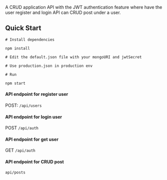 A CRUD application API with the JWT authentication feature where have the user register and login API can CRUD post under a user.

## Quick Start

```
# Install dependencies

npm install

# Edit the default.json file with your mongoURI and jwtSecret

# Use production.json in production env

# Run

npm start
```

#### API endpoint for register user

POST: `/api/users`

#### API endpoint for login user

POST `/api/auth`

#### API endpoint for get user

GET `/api/auth`

#### API endpoint for CRUD post

`api/posts`
